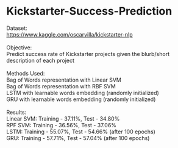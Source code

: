 # Kickstarter-Success-Prediction
 
Dataset: <br />
https://www.kaggle.com/oscarvilla/kickstarter-nlp <br />
 <br />
Objective: <br />
Predict success rate of Kickstarter projects given the blurb/short description of each project <br />
 <br />
Methods Used: <br />
Bag of Words representation with Linear SVM <br />
Bag of Words representation with RBF SVM <br />
LSTM with learnable words embedding (randomly initialized) <br />
GRU with learnable words embedding (randomly initialized) <br />
 <br />
Results: <br />
Linear SVM: Training - 37.11%, Test - 34.80% <br />
RPF SVM: Training - 36.56%, Test - 37.06% <br />
LSTM: Training - 55.07%, Test - 54.66% (after 100 epochs) <br />
GRU: Training - 57.71%, Test - 57.04% (after 100 epochs) <br />
